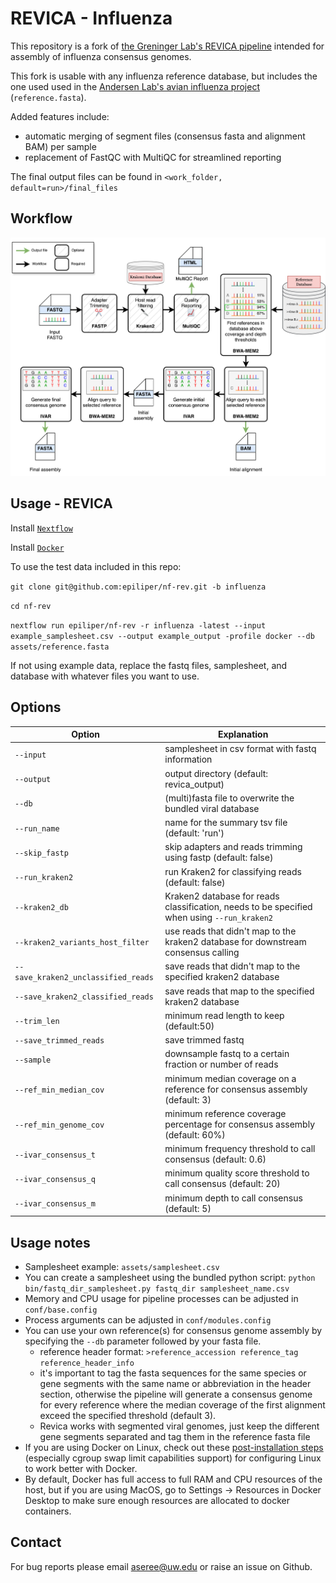 # REVICA - Influenza

This repository is a fork of [the Greninger Lab's REVICA pipeline](https://github.com/greninger-lab/revica) intended for assembly of influenza consensus genomes.  

This fork is usable with any influenza reference database, but includes the one used used in the [Andersen Lab's avian influenza project](https://github.com/andersen-lab/avian-influenza) (`reference.fasta`).

Added features include:
- automatic merging of segment files (consensus fasta and alignment BAM) per sample
- replacement of FastQC with MultiQC for streamlined reporting

The final output files can be found in `<work_folder, default=run>/final_files`

## Workflow
![Workflow](revica_workflow_diagram.png)

## Usage - REVICA
Install [`Nextflow`](https://www.nextflow.io/docs/latest/getstarted.html#installation)

Install [`Docker`](https://docs.docker.com/engine/installation/)

To use the test data included in this repo:

`git clone git@github.com:epiliper/nf-rev.git -b influenza`  

`cd nf-rev`  

`nextflow run epiliper/nf-rev -r influenza -latest --input example_samplesheet.csv --output example_output -profile docker --db assets/reference.fasta`

If not using example data, replace the fastq files, samplesheet, and database with whatever files you want to use.
## Options
|Option|Explanation|
|------|-----------|
| `--input` | samplesheet in csv format with fastq information |
| `--output` | output directory (default: revica_output) |
| `--db` | (multi)fasta file to overwrite the bundled viral database |
| `--run_name` | name for the summary tsv file (default: 'run') |
| `--skip_fastp` | skip adapters and reads trimming using fastp (default: false) |
| `--run_kraken2` | run Kraken2 for classifying reads (default: false) |
| `--kraken2_db` | Kraken2 database for reads classification, needs to be specified when using `--run_kraken2` |
| `--kraken2_variants_host_filter` | use reads that didn't map to the kraken2 database for downstream consensus calling |
| `--save_kraken2_unclassified_reads` | save reads that didn't map to the specified kraken2 database |
| `--save_kraken2_classified_reads` | save reads that map to the specified kraken2 database |
| `--trim_len` | minimum read length to keep (default:50) |
| `--save_trimmed_reads` | save trimmed fastq |
| `--sample` | downsample fastq to a certain fraction or number of reads |
| `--ref_min_median_cov` | minimum median coverage on a reference for consensus assembly (default: 3) |
| `--ref_min_genome_cov` | minimum reference coverage percentage for consensus assembly (default: 60%) |
| `--ivar_consensus_t` | minimum frequency threshold to call consensus (default: 0.6) |
| `--ivar_consensus_q` | minimum quality score threshold to call consensus (default: 20) |
| `--ivar_consensus_m` | minimum depth to call consensus (default: 5) |

## Usage notes
- Samplesheet example: `assets/samplesheet.csv`
- You can create a samplesheet using the bundled python script: `python bin/fastq_dir_samplesheet.py fastq_dir samplesheet_name.csv`
- Memory and CPU usage for pipeline processes can be adjusted in `conf/base.config`
- Process arguments can be adjusted in `conf/modules.config`
- You can use your own reference(s) for consensus genome assembly by specifying the `--db` parameter followed by your fasta file. 
	- reference header format: `>reference_accession reference_tag reference_header_info`
	- it's important to tag the fasta sequences for the same species or gene segments with the same name or abbreviation in the header section, otherwise the pipeline
	will generate a consensus genome for every reference where the median coverage of the first alignment exceed the specified threshold (default 3).  
	- Revica works with segmented viral genomes, just keep the different gene segments separated and tag them in the reference fasta file
- If you are using Docker on Linux, check out these [post-installation steps](https://docs.docker.com/engine/install/linux-postinstall/) (especially cgroup swap limit capabilities support) for configuring Linux to work better with Docker. 
- By default, Docker has full access to full RAM and CPU resources of the host, but if you are using MacOS, go to Settings -> Resources in Docker Desktop to make sure enough resources are allocated to docker containers. 

## Contact
For bug reports please email aseree@uw.edu or raise an issue on Github.
